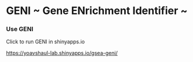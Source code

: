 GENI ~ Gene ENrichment Identifier ~
====
### Use GENI 

Click to run GENI in shinyapps.io

https://yoavshaul-lab.shinyapps.io/gsea-geni/
